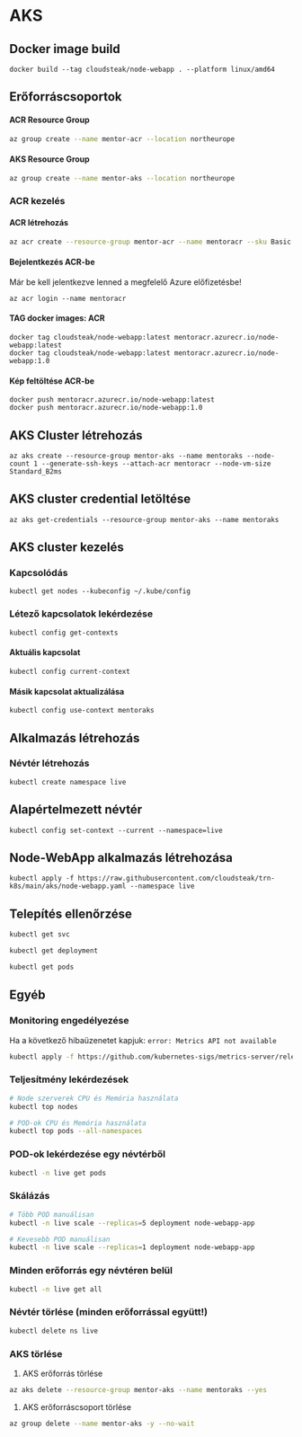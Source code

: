 # AKS

## Docker image build

```
docker build --tag cloudsteak/node-webapp . --platform linux/amd64
```

## Erőforráscsoportok

#### ACR Resource Group

```bash
az group create --name mentor-acr --location northeurope
```

#### AKS Resource Group

```bash
az group create --name mentor-aks --location northeurope
```

### ACR kezelés

#### ACR létrehozás

```bash
az acr create --resource-group mentor-acr --name mentoracr --sku Basic
```

#### Bejelentkezés ACR-be

Már be kell jelentkezve lenned a megfelelő Azure előfizetésbe!

```
az acr login --name mentoracr
```

#### TAG docker images: ACR

```
docker tag cloudsteak/node-webapp:latest mentoracr.azurecr.io/node-webapp:latest
docker tag cloudsteak/node-webapp:latest mentoracr.azurecr.io/node-webapp:1.0
```

#### Kép feltöltése ACR-be

```
docker push mentoracr.azurecr.io/node-webapp:latest
docker push mentoracr.azurecr.io/node-webapp:1.0
```

## AKS Cluster létrehozás

```
az aks create --resource-group mentor-aks --name mentoraks --node-count 1 --generate-ssh-keys --attach-acr mentoracr --node-vm-size Standard_B2ms
```

## AKS cluster credential letöltése

```
az aks get-credentials --resource-group mentor-aks --name mentoraks
```

## AKS cluster kezelés

### Kapcsolódás

```
kubectl get nodes --kubeconfig ~/.kube/config
```

### Létező kapcsolatok lekérdezése

```
kubectl config get-contexts
```

#### Aktuális kapcsolat

```
kubectl config current-context
```

#### Másik kapcsolat aktualizálása

```
kubectl config use-context mentoraks
```

## Alkalmazás létrehozás

### Névtér létrehozás

```
kubectl create namespace live
```

## Alapértelmezett névtér

```
kubectl config set-context --current --namespace=live
```

## Node-WebApp alkalmazás létrehozása

```
kubectl apply -f https://raw.githubusercontent.com/cloudsteak/trn-k8s/main/aks/node-webapp.yaml --namespace live
```

## Telepítés ellenőrzése

```bash
kubectl get svc

kubectl get deployment

kubectl get pods
```

## Egyéb

### Monitoring engedélyezése

Ha a következő hibaüzenetet kapjuk: `error: Metrics API not available`

```bash
kubectl apply -f https://github.com/kubernetes-sigs/metrics-server/releases/latest/download/components.yaml
```

### Teljesítmény lekérdezések

```bash
# Node szerverek CPU és Memória használata
kubectl top nodes

# POD-ok CPU és Memória használata
kubectl top pods --all-namespaces
```

### POD-ok lekérdezése egy névtérből

```bash
kubectl -n live get pods
```

### Skálázás

```bash
# Több POD manuálisan
kubectl -n live scale --replicas=5 deployment node-webapp-app

# Kevesebb POD manuálisan
kubectl -n live scale --replicas=1 deployment node-webapp-app
```

### Minden erőforrás egy névtéren belül

```bash
kubectl -n live get all
```

### Névtér törlése (minden erőforrással együtt!)

```bash
kubectl delete ns live
```

### AKS törlése

1. AKS erőforrás törlése

```bash
az aks delete --resource-group mentor-aks --name mentoraks --yes
```

1. AKS erőforráscsoport törlése

```bash
az group delete --name mentor-aks -y --no-wait
```
